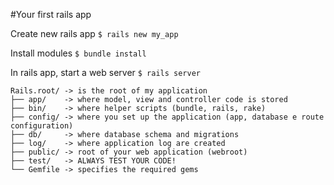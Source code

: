 #Your first rails app

Create new rails app
`$ rails new my_app`

Install modules
`$ bundle install`

In rails app, start a web server
`$ rails server`

```
Rails.root/ -> is the root of my application
├── app/    -> where model, view and controller code is stored
├── bin/    -> where helper scripts (bundle, rails, rake)
├── config/ -> where you set up the application (app, database e route configuration)
├── db/     -> where database schema and migrations
├── log/    -> where application log are created
├── public/ -> root of your web application (webroot)
├── test/   -> ALWAYS TEST YOUR CODE!
└── Gemfile -> specifies the required gems
```
